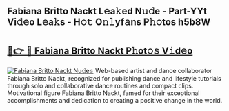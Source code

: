 ## Fabiana Britto Nackt L𝚎a𝚔ed N𝚞𝚍e - Part-YYt Vi𝚍𝚎o L𝚎a𝚔s - H𝚘𝚝 O𝚗𝚕yf𝚊ns P𝚑𝚘tos h5b8W

# <h2><a href="http://kf4o0y2.oniu.top/?m=Fabiana+Britto+Nackt">🔗👉 🔴 Fabiana Britto Nackt P𝚑ot𝚘𝚜 V𝚒d𝚎o</a></h2>

[![Fabiana Britto Nackt Nu𝚍e𝚜](https://i.imgur.com/0qMVB7G.gif)](http://kf4o0y2.oniu.top/?m=Fabiana+Britto+Nackt)
Web-based artist and dance collaborator Fabiana Britto Nackt, recognized for publishing dance and lifestyle tutorials through solo and collaborative dance routines and compact clips. Motivational figure Fabiana Britto Nackt, famed for their exceptional accomplishments and dedication to creating a positive change in the world.  
